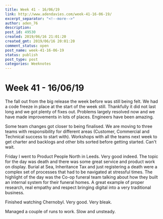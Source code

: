 ```yaml
---
title: Week 41 - 16/06/19
link: http://www.adendavies.com/week-41-16-06-19/
excerpt_separator: "<!--more-->"
author: aden_76
description: 
post_id: 49530
created: 2019/06/16 21:01:20
created_gmt: 2019/06/16 20:01:20
comment_status: open
post_name: week-41-16-06-19
status: publish
post_type: post
categories: Weeknotes
---
```

# Week 41 - 16/06/19

The fall out from the big release the week before was still being felt. We had a code freeze in place at the start of the week still. Thankfully it did not last long and we got plenty of fixes out. Problems largely resolved now and we have made improvements in lots of places. Engineers have been amazing. 

<!--more-->

Some team changes got closer to being finalised. We are moving to three teams with responsibility for different areas (Customer, Commercial and Technical success to start with). Workshops with all the teams next week to get charter and backlogs and other bits sorted before getting started. Can't wait. 

Friday I went to Product People North in Leeds. Very good indeed. The topic for the day was death and there was some great service and product work on display. Burial at Sea, Inheritance Tax and just registering a death were a complex set of processes that had to be navigated at stressful times. The highlight of the day was the Co-op funeral team talking about how they built an internal system for their funeral homes. A great example of proper research, real empathy and respect bringing digital into a very traditional business. 

Finished watching Chernobyl. Very good. Very bleak. 

Managed a couple of runs to work. Slow and unsteady.
